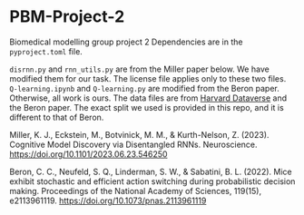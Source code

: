 # PBM-Project-2
Biomedical modelling group project 2
Dependencies are in the `pyproject.toml` file. 

`disrnn.py` and `rnn_utils.py` are from the Miller paper below. We have modified them for our task. The license file applies only to these two files. 
`Q-learning.ipynb` and `Q-learning.py` are modified from the Beron paper.
Otherwise, all work is ours. 
The data files are from [Harvard Dataverse](https://dataverse.harvard.edu/dataset.xhtml?persistentId=doi:10.7910/DVN/7E0NM5) and the Beron paper. The exact split we used is provided in this repo, and it is different to that of Beron.

Miller, K. J., Eckstein, M., Botvinick, M. M., & Kurth-Nelson, Z. (2023). Cognitive Model Discovery via Disentangled RNNs. Neuroscience. https://doi.org/10.1101/2023.06.23.546250

Beron, C. C., Neufeld, S. Q., Linderman, S. W., & Sabatini, B. L. (2022). Mice exhibit stochastic and efficient action switching during probabilistic decision making. Proceedings of the National Academy of Sciences, 119(15), e2113961119. https://doi.org/10.1073/pnas.2113961119
